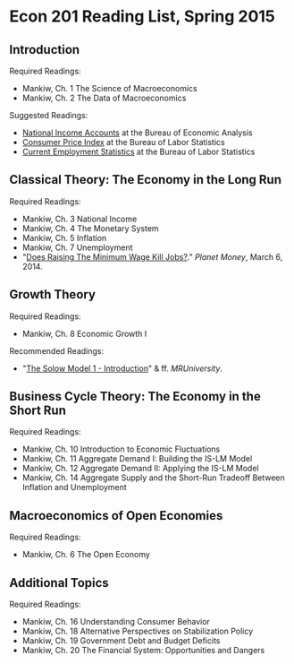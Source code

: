 # Econ 201 Reading List, Spring 2015

## Introduction

Required Readings:
* Mankiw, Ch. 1 The Science of Macroeconomics
* Mankiw, Ch. 2 The Data of Macroeconomics

Suggested Readings:
* [National Income Accounts](http://www.bea.gov/national/) at the Bureau of Economic Analysis
* [Consumer Price Index](http://www.bls.gov/cpi/) at the Bureau of Labor Statistics
* [Current Employment Statistics](http://www.bls.gov/ces/) at the Bureau of Labor Statistics


## Classical Theory: The Economy in the Long Run

Required Readings:
* Mankiw, Ch. 3 National Income
* Mankiw, Ch. 4 The Monetary System
* Mankiw, Ch. 5 Inflation
* Mankiw, Ch. 7 Unemployment
* "[Does Raising The Minimum Wage Kill Jobs?](http://www.npr.org/blogs/money/2014/03/06/286861541/does-raising-the-minimum-wage-kill-jobs)." *Planet Money*, March 6, 2014.

## Growth Theory

Required Readings:
* Mankiw, Ch. 8 Economic Growth I

Recommended Readings:
* "[The Solow Model 1 - Introduction](http://mruniversity.com/courses/development-economics/solow-model-1-%E2%80%93-introduction)" & ff. *MRUniversity*.


## Business Cycle Theory: The Economy in the Short Run

Required Readings:
* Mankiw, Ch. 10 Introduction to Economic Fluctuations
* Mankiw, Ch. 11 Aggregate Demand I: Building the IS-LM Model
* Mankiw, Ch. 12 Aggregate Demand II: Applying the IS-LM Model
* Mankiw, Ch. 14 Aggregate Supply and the Short-Run Tradeoff Between Inflation and Unemployment


## Macroeconomics of Open Economies

Required Readings:
* Mankiw, Ch. 6 The Open Economy


## Additional Topics

Required Readings:
* Mankiw, Ch. 16 Understanding Consumer Behavior
* Mankiw, Ch. 18 Alternative Perspectives on Stabilization Policy
* Mankiw, Ch. 19 Government Debt and Budget Deficits
* Mankiw, Ch. 20 The Financial System: Opportunities and Dangers
